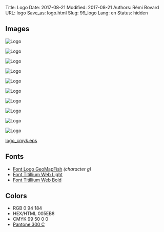 Title: Logo
Date: 2017-08-21
Modified: 2017-08-21
Authors: Rémi Bovard
URL: logo
Save_as: logo.html
Slug: 99_logo
Lang: en
Status: hidden

## Images

![Logo]({filename}/images/logo/logo_010.png)

![Logo]({filename}/images/logo/logo_020.png)

![Logo]({filename}/images/logo/logo_030.png)

![Logo]({filename}/images/logo/logo_040.png)

![Logo]({filename}/images/logo/logo_050.png)

![Logo]({filename}/images/logo/logo_060.png)

![Logo]({filename}/images/logo/logo_070.png)

![Logo]({filename}/images/logo/logo_080.png)

![Logo]({filename}/images/logo/logo_090.png)

![Logo]({filename}/images/logo/logo_100.png)

[logo_cmyk.eps]({filename}/images/logo/logo_cmyk.eps)

## Fonts

* [Font Logo GeoMapFish]({filename}/images/logo/fonts/GeoMapFish.ttf) *(character g)*
* [Font Titillium Web Light]({filename}/images/logo/fonts/TitilliumWeb-Light.ttf)
* [Font Titillium Web Bold]({filename}/images/logo/fonts/TitilliumWeb-Bold.ttf)

## Colors

* RGB 0 94 184
* HEX/HTML 005EB8
* CMYK 99 50 0 0
* [Pantone 300 C](https://www.pantone.com/color-finder/300-C)
